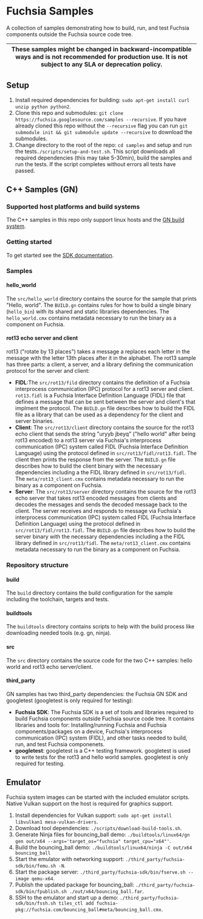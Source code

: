 # Fuchsia Samples
A collection of samples demonstrating how to build, run, and test Fuchsia components outside the Fuchsia source code tree.

| These samples might be changed in backward-incompatible ways and is not recommended for production use. It is not subject to any SLA or deprecation policy. |
|-------|

## Setup
1. Install required dependencies for building: `sudo apt-get install curl unzip python python2`.
1. Clone this repo and submodules: `git clone https://fuchsia.googlesource.com/samples --recursive`. If you have already cloned this repo without the `--recursive` flag you can run `git submodule init && git submodule update --recursive` to download the submodules.
1. Change directory to the root of the repo: `cd samples` and setup and run the tests`./scripts/setup-and-test.sh`. This script downloads all required dependencies (this may take 5-30min), build the samples and run the tests. If the script completes without errors all tests have passed.

## C++ Samples (GN)

### Supported host platforms and build systems
The C++ samples in this repo only support linux hosts and the [GN build system](https://gn.googlesource.com/gn/).

### Getting started
To get started see the [SDK documentation](https://fuchsia.dev/fuchsia-src/development/sdk).

### Samples
#### hello_world
The `src/hello_world` directory contains the source for the sample that prints "Hello, world". The `BUILD.gn` contains rules for how to build a single binary (`hello_bin`) with its shared and static libraries dependencies. The `hello_world.cmx` contains metadata necessary to run the binary as a component on Fuchsia.
#### rot13 echo server and client
rot13 ("rotate by 13 places") takes a message a replaces each letter in the message with the letter 13th places after it in the alphabet. The rot13 sample has three parts: a client, a server, and a library defining the communication protocol for  the server and client: 
* **FIDL**:The `src/rot13/fild` directory contains the definition of a Fuchsia interprocess communication (IPC) protocol for a rot13 server and client. `rot13.fidl` is a Fuchsia Interface Definition Language (FIDL) file that defines a message that can be sent between the server and client's that implment the protocol. The `BUILD.gn` file describes how to build the FIDL file as a library that can be used as a dependency for the client and server binaries.
* **Client**: The `src/rot13/client` directory contains the source for the rot13 echo client that sends the string "uryyb jbeyq" ("hello world" after being rot13 encoded) to a rot13 server via Fuchsia's interprocess communication (IPC) system called FIDL (Fuchsia Interface Definition Language) using the protocol defined in `src/rot13/fidl/rot13.fidl`. The client then prints the response from the server. The `BUILD.gn` file describes how to build the client binary with the necessary dependencies including a the FIDL library defined in `src/rot13/fidl`. The `meta/rot13_client.cmx` contains metadata necessary to run the binary as a component on Fuchsia.
* **Server**: The `src/rot13/server` directory contains the source for the rot13 echo server that takes rot13 encoded messages from clients and decodes the messages and sends the decoded message back to the client. The server receives and responds to message via Fuchsia's interprocess communication (IPC) system called FIDL (Fuchsia Interface Definition Language) using the protocol defined in `src/rot13/fidl/rot13.fidl`. The `BUILD.gn` file describes how to build the server binary with the necessary dependencies including a the FIDL library defined in `src/rot13/fidl`. The `meta/rot13_client.cmx` contains metadata necessary to run the binary as a component on Fuchsia.

### Repository structure
#### build
The `build` directory contains the build configuration for the sample including the toolchain, targets and tests.
#### buildtools
The `buildtools` directory contains scripts to help with the build process like downloading needed tools (e.g. gn, ninja).
#### src
The `src` directory contains the source code for the two C++ samples: hello world and rot13 echo server/client.
#### third_party
GN samples has two third_party dependencies: the Fuchsia GN SDK and googletest (googletest is only required for testing):
* **Fuchsia SDK**: The Fuchsia SDK is a set of tools and libraries required to build Fuchsia components outside Fuchsia source code tree. It contains libraries and tools for: Installing/running Fuchsia and Fuchsia components/packages on a device, Fuchsia's interprocess communication (IPC) system (FIDL), and other tasks needed to build, run, and test Fuchsia componenets.
* **googletest**: googletest is a C++ testing framework. googletest is used to write tests for the rot13 and hello world samples. googletest is only required for testing.

## Emulator
Fuchsia system images can be started with the included emulator scripts. Native Vulkan support on the host is required for graphics support.
1. Install dependencies for Vulkan support: `sudo apt-get install libvulkan1 mesa-vulkan-drivers`.
1. Download tool dependencies: `./scripts/download-build-tools.sh`.
1. Generate Ninja files for bouncing_ball demo: `./buildtools/linux64/gn gen out/x64 --args='target_os="fuchsia" target_cpu="x64"'`.
1. Build the bouncing_ball demo: `./buildtools/linux64/ninja -C out/x64 bouncing_ball`
1. Start the emulator with networking support: `./third_party/fuchsia-sdk/bin/femu.sh -N`.
1. Start the package server: `./third_party/fuchsia-sdk/bin/fserve.sh --image qemu-x64`.
1. Publish the updated package for bouncing_ball: `./third_party/fuchsia-sdk/bin/fpublish.sh ./out/x64/bouncing_ball.far`.
1. SSH to the emulator and start up a demo: `./third_party/fuchsia-sdk/bin/fssh.sh tiles_ctl add fuchsia-pkg://fuchsia.com/bouncing_ball#meta/bouncing_ball.cmx`.
